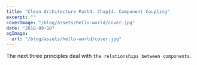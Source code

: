 ```yaml
---
title: "Clean Architecture Part4. Chap14. Component Coupling"
excerpt: ""
coverImage: "/blog/assets/hello-world/cover.jpg"
date: "2018-09-10"
ogImage:
  url: "/blog/assets/hello-world/cover.jpg"
---
```


The next three principles deal with `the relationships between components`. 


